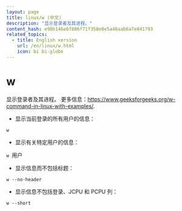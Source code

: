 ```yaml
---
layout: page
title: linux/w (中文)
description: "显示登录者及其进程。"
content_hash: e98b146e6f886f71f358e0e5a40aab6a7e841793
related_topics:
  - title: English version
    url: /en/linux/w.html
    icon: bi bi-globe
---
```

# w

显示登录者及其进程。
更多信息：<https://www.geeksforgeeks.org/w-command-in-linux-with-examples/>.

- 显示当前登录的所有用户的信息：

`w`

- 显示有关特定用户的信息：

`w `<span class="tldr-var badge badge-pill bg-dark-lm bg-white-dm text-white-lm text-dark-dm font-weight-bold">用户</span>

- 显示信息而不包括标题：

`w --no-header`

- 显示信息不包括登录、JCPU 和 PCPU 列：

`w --short`
